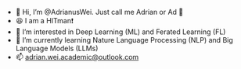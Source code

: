- 👋 Hi, I’m @AdrianusWei. Just call me Adrian or Ad 🥰
- 😆 I am a HITman❗️
- 👀 I’m interested in Deep Learning (ML) and Ferated Learning (FL)
- 🌱 I’m currently learning Nature Language Processing (NLP) and Big Language Models (LLMs)
- 📫 adrian.wei.academic@outlook.com

<!---
AdrianusWei/AdrianusWei is a ✨ special ✨ repository because its `README.md` (this file) appears on your GitHub profile.
You can click the Preview link to take a look at your changes.
--->

